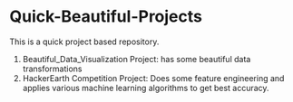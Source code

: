 # Quick-Beautiful-Projects

This is a quick project based repository.

1. Beautiful_Data_Visualization Project: has some beautiful data transformations
2. HackerEarth Competition Project: Does some feature engineering and applies various machine learning algorithms to get best accuracy.

